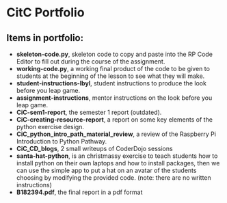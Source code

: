 # CitC Portfolio

## Items in portfolio:
- **skeleton-code.py**, skeleton code to copy and paste into the RP Code Editor to fill out during the course of the assignment.
- **working-code.py**, a working final product of the code to be given to students at the beginning of the lesson to see what they will make.
- **student-instructions-lbyl**, student instructions to produce the look before you leap game.
- **assignment-instructions**, mentor instructions on the look before you leap game.
- **CiC-sem1-report**, the semester 1 report (outdated).
- **CiC-creating-resource-report**, a report on some key elements of the python exercise design.
- **CiC_python_intro_path_material_review**, a review of the Raspberry Pi Introduction to Python Pathway.
- **CiC_CD_blogs**, 2 small writeups of CoderDojo sessions
- **santa-hat-python**, is an christmassy exercise to teach students how to install python on their own laptops and how to install packages, then we can use the simple app to put a hat on an avatar of the students choosing by modifying the provided code. (note: there are no written instructions)
- **B182394.pdf**, the final report in a pdf format

